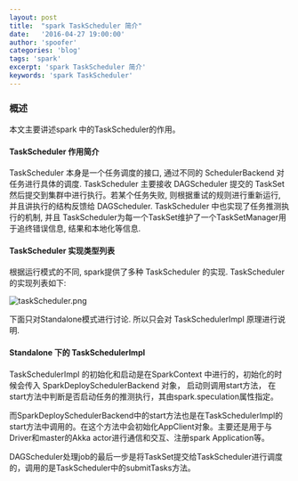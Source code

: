 ```yaml
---
layout: post
title:  "spark TaskScheduler 简介"
date:   '2016-04-27 19:00:00'
author: 'spoofer'
categories: 'blog'
tags: 'spark'
excerpt: 'spark TaskScheduler 简介'
keywords: 'spark TaskScheduler'
---
```


### 概述

本文主要讲述spark 中的TaskScheduler的作用。

<!--more-->

#### TaskScheduler 作用简介

TaskScheduler 本身是一个任务调度的接口, 通过不同的 SchedulerBackend 对任务进行具体的调度.
TaskScheduler 主要接收 DAGScheduler 提交的 TaskSet 然后提交到集群中进行执行。若某个任务失败, 则根据重试的规则进行重新运行, 并且讲执行的结构反馈给 DAGScheduler. TaskScheduler 中也实现了任务推测执行的机制, 并且 TaskScheduler为每一个TaskSet维护了一个TaskSetManager用于追终错误信息, 结果和本地化等信息.

#### TaskScheduler 实现类型列表

根据运行模式的不同, spark提供了多种 TaskScheduler 的实现. TaskScheduler 的实现列表如下:

![taskScheduler.png][1]

下面只对Standalone模式进行讨论. 所以只会对 TaskSchedulerImpl 原理进行说明.


#### Standalone 下的 TaskSchedulerImpl

TaskSchedulerImpl 的初始化和启动是在SparkContext 中进行的，初始化的时候会传入 SparkDeploySchedulerBackend 对象，
启动则调用start方法， 在start方法中判断是否启动任务的推测执行，其由spark.speculation属性指定。

而SparkDeploySchedulerBackend中的start方法也是在TaskSchedulerImpl的start方法中调用的。在这个方法中会初始化AppClient对象。主要还是用于与Driver和master的Akka actor进行通信和交互、注册spark Application等。

DAGScheduler处理job的最后一步是将TaskSet提交给TaskScheduler进行调度的，调用的是TaskScheduler中的submitTasks方法。


[1]: http://www.spoofer.top/assets/images/2016/04/taskScheduler.png
